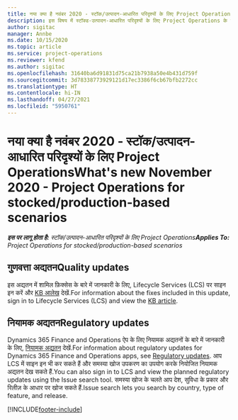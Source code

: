 ```yaml
---
title: नया क्या है नवंबर 2020 - स्टॉक/उत्पादन-आधारित परिदृश्यों के लिए Project Operations
description: इस विषय में स्टॉक्ड-उत्पादन-आधारित परिदृश्यों के लिए Project Operations के नवंबर 2020 में जारी होने वाले गुणवत्ता अद्यतनों के बारे में जानकारी दी गई है.
author: sigitac
manager: Annbe
ms.date: 10/15/2020
ms.topic: article
ms.service: project-operations
ms.reviewer: kfend
ms.author: sigitac
ms.openlocfilehash: 31640ba6d91831d75ca21b7938a50e4b431d759f
ms.sourcegitcommit: 3d78338773929121d17ec3386f6cb67bfb2272cc
ms.translationtype: HT
ms.contentlocale: hi-IN
ms.lasthandoff: 04/27/2021
ms.locfileid: "5950761"
---
```

# <a name="whats-new-november-2020---project-operations-for-stockedproduction-based-scenarios"></a><span data-ttu-id="535a9-103">नया क्या है नवंबर 2020 - स्टॉक/उत्पादन-आधारित परिदृश्यों के लिए Project Operations</span><span class="sxs-lookup"><span data-stu-id="535a9-103">What's new November 2020 - Project Operations for stocked/production-based scenarios</span></span>

<span data-ttu-id="535a9-104">_**इस पर लागू होता है:** स्टॉक/उत्पादन-आधारित परिदृश्यों के लिए Project Operations_</span><span class="sxs-lookup"><span data-stu-id="535a9-104">_**Applies To:** Project Operations for stocked/production-based scenarios_</span></span>

## <a name="quality-updates"></a><span data-ttu-id="535a9-105">गुणवत्ता अद्यतन</span><span class="sxs-lookup"><span data-stu-id="535a9-105">Quality updates</span></span>

<span data-ttu-id="535a9-106">इस अद्यतन में शामिल फ़िक्सेस के बारे में जानकारी के लिए, Lifecycle Services (LCS) पर साइन इन करें और [KB आलेख](https://fix.lcs.dynamics.com/Issue/Details?bugId=488609&amp;dbType=3&amp;qc=8251e8e1d5e2386de850599926c1adc3fec8e2ba25308036d22cdfe0a1c28fc7) देखें.</span><span class="sxs-lookup"><span data-stu-id="535a9-106">For information about the fixes included in this update, sign in to Lifecycle Services (LCS) and view the [KB article](https://fix.lcs.dynamics.com/Issue/Details?bugId=488609&amp;dbType=3&amp;qc=8251e8e1d5e2386de850599926c1adc3fec8e2ba25308036d22cdfe0a1c28fc7).</span></span>

## <a name="regulatory-updates"></a><span data-ttu-id="535a9-107">नियामक अद्यतन</span><span class="sxs-lookup"><span data-stu-id="535a9-107">Regulatory updates</span></span>

<span data-ttu-id="535a9-108">Dynamics 365 Finance and Operations ऐप के लिए नियामक अद्यतनों के बारे में जानकारी के लिए, [नियामक अद्यतन](/dynamics365/finance/localizations/regulatory-updates) देखें.</span><span class="sxs-lookup"><span data-stu-id="535a9-108">For information about regulatory updates for Dynamics 365 Finance and Operations apps, see [Regulatory updates](/dynamics365/finance/localizations/regulatory-updates).</span></span> <span data-ttu-id="535a9-109">आप LCS में साइन इन भी कर सकते हैं और समस्या खोज उपकरण का उपयोग करके नियोजित नियामक अद्यतन देख सकते हैं.</span><span class="sxs-lookup"><span data-stu-id="535a9-109">You can also sign in to LCS and view the planned regulatory updates using the Issue search tool.</span></span> <span data-ttu-id="535a9-110">समस्या खोज के चलते आप देश, सुविधा के प्रकार और रिलीज़ के आधार पर खोज सकते हैं.</span><span class="sxs-lookup"><span data-stu-id="535a9-110">Issue search lets you search by country, type of feature, and release.</span></span>


[!INCLUDE[footer-include](../../includes/footer-banner.md)]